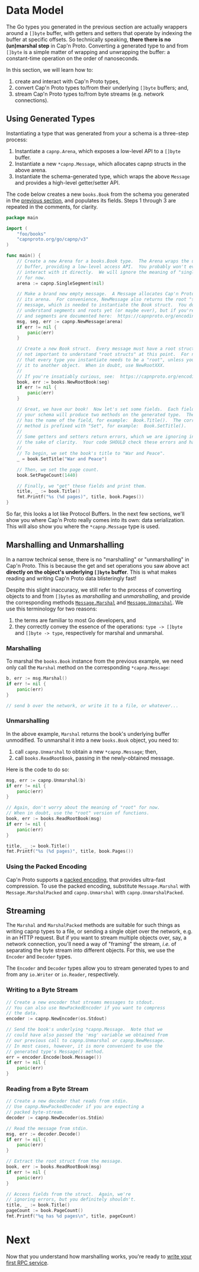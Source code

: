 # Data Model

The Go types you generated in the previous section are actually wrappers around a `[]byte` buffer, with getters and setters that operate by indexing the buffer at specific offsets.  So technically speaking, **there there is no (un)marshal step** in Cap'n Proto.  Converting a generated type to and from `[]byte` is a simple matter of wrapping and unwrapping the buffer:  a constant-time operation on the order of nanoseconds.

In this section, we will learn how to:

1. create and interact with Cap'n Proto types,
2. convert Cap'n Proto types to/from their underlying `[]byte` buffers; and,
3. stream Cap'n Proto types to/from byte streams (e.g. network connections).

## Using Generated Types

Instantiating a type that was generated from your a schema is a three-step process:

1. Instantiate a `capnp.Arena`, which exposes a low-level API to a `[]byte` buffer.
2. Instantiate a new `*capnp.Message`, which allocates capnp structs in the above arena.
3. Instantiate the schema-generated type, which wraps the above `Message` and provides a high-level getter/setter API.

The code below creates a new `books.Book` from the schema you generated in the [previous section](Writing-Schemas-and-Generating-Code.md), and populates its fields.  Steps 1 through 3 are repeated in the comments, for clarity.

```go
package main

import (
    "foo/books"
    "capnproto.org/go/capnp/v3"
)

func main() {
    // Create a new Arena for a books.Book type.  The Arena wraps the underlying
    // buffer, providing a low-level access API.  You probably won't ever need to
    // interact with it directly.  We will ignore the meaning of "single segment"
    // for now.
    arena := capnp.SingleSegment(nil)

    // Make a brand new empty message.  A Message allocates Cap'n Proto structs within
    // its arena.  For convenience, NewMessage also returns the root "segment" of the
    // message, which is needed to instantiate the Book struct.  You don't need to
    // understand segments and roots yet (or maybe ever), but if you're curious, messages
    // and segments are documented here:  https://capnproto.org/encoding.html
    msg, seg, err := capnp.NewMessage(arena)
    if err != nil {
        panic(err)
    }

    // Create a new Book struct.  Every message must have a root struct.  Again, it is
    // not important to understand "root structs" at this point.  For now, just understand
    // that every type you instantiate needs to be a "root", unless you plan on assigning
    // it to another object.  When in doubt, use NewRootXXX.
    //
    // If you're insatiably curious, see:  https://capnproto.org/encoding.html#messages
    book, err := books.NewRootBook(seg)
    if err != nil {
        panic(err)
    }

    // Great, we have our book!  Now let's set some fields.  Each field you declared in
    // your schema will produce two methods on the generated type.  The "getter" method
    // has the name of the field, for example:  Book.Title().  The corresponding "setter"
    // method is prefixed with "Set", for example:  Book.SetTitle().
    //
    // Some getters and setters return errors, which we are ignoring in this example for
    // the sake of clarity.  Your code SHOULD check these errors and handle them.
    //
    // To begin, we set the book's title to "War and Peace".
    _ = book.SetTitle("War and Peace")

    // Then, we set the page count.
    book.SetPageCount(1440)

    // Finally, we "get" these fields and print them.
    title, _ := book.Title()
    fmt.Printf("%s (%d pages)", title, book.Pages())
}
```

So far, this looks a lot like Protocol Buffers.  In the next few sections, we'll show you where Cap'n Proto really comes into its own:  data serialization.  This will also show you where the `*capnp.Message` type is used.

## Marshalling and Unmarshalling

In a narrow technical sense, there is no "marshalling" or "unmarshalling" in Cap'n Proto.  This is because the get and set operations you saw above act **directly on the object's underlying `[]byte` buffer**.  This is what makes reading and writing Cap'n Proto data blisteringly fast!

Despite this slight inaccuracy, we still refer to the process of converting objects to and from `[]byte`s as *marshalling* and *unmarshalling*, and provide the corresponding methods [`Message.Marshal`](https://pkg.go.dev/capnproto.org/go/capnp/v3#Message.Marshal) and [`Message.Unmarshal`](https://pkg.go.dev/capnproto.org/go/capnp/v3#Message.Unmarshal).   We use this terminology for two reasons:

1. the terms are familiar to most Go developers, and
2. they correctly convey the essence of the operations:  `type -> []byte` and `[]byte -> type`, respectively for marshal and unmarshal.

### Marshalling

To marshal the `books.Book` instance from the previous example, we need only call the `Marshal` method on the corresponding `*capnp.Message`:

```go
b, err := msg.Marshal()
if err != nil {
    panic(err)
}

// send b over the network, or write it to a file, or whatever...
```

### Unmarshalling

In the above example, `Marshal` returns the book's underlying buffer unmodified.  To unmarshal it into a new `books.Book` object, you need to:

1. call `capnp.Unmarshal` to obtain a new `*capnp.Message`; then,
2. call `books.ReadRootBook`, passing in the newly-obtained message.

Here is the code to do so:

```go
msg, err := capnp.Unmarshal(b)
if err != nil {
    panic(err)
}

// Again, don't worry about the meaning of "root" for now.
// When in doubt, use the "root" version of functions.
book, err := books.ReadRootBook(msg)
if err != nil {
    panic(err)
}

title, _ := book.Title()
fmt.Printf("%s (%d pages)", title, book.Pages())
```

### Using the Packed Encoding

Cap'n Proto supports a [packed encoding](https://capnproto.org/encoding.html#packing), that provides ultra-fast compression.  To use the packed encoding, substitute `Message.Marshal` with `Message.MarshalPacked` and `capnp.Unmarshal` with `capnp.UnmarshalPacked`.

## Streaming

The `Marshal` and `MarshalPacked` methods are suitable for such things as writing capnp types to a file, or sending a single objet over the network, e.g. in an HTTP request.  But if you want to stream multiple objects over, say, a network connection, you'll need a way of "framing" the stream, _i.e._ of separating the byte stream into different objects.  For this, we use the `Encoder` and `Decoder` types.

The `Encoder` and `Decoder` types allow you to stream generated types to and from any `io.Writer` or `io.Reader`, respectively.

### Writing to a Byte Stream

```go
// Create a new encoder that streams messages to stdout.
// You can also use NewPackedEncoder if you want to compress
// the data.
encoder := capnp.NewEncoder(os.Stdout)

// Send the book's underlying *capnp.Message.  Note that we
// could have also passed the 'msg' variable we obtained from
// our previous call to capnp.Unmarshal or capnp.NewMessage.
// In most cases, however, it is more convenient to use the
// generated type's Message() method.
err = encoder.Encode(book.Message())
if err != nil {
    panic(err)
}
```

### Reading from a Byte Stream

```go
// Create a new decoder that reads from stdin.
// Use capnp.NewPackedDecoder if you are expecting a
// packed byte-stream.
decoder := capnp.NewDecoder(os.Stdin)

// Read the message from stdin.
msg, err := decoder.Decode()
if err != nil {
    panic(err)
}

// Extract the root struct from the message.
book, err := books.ReadRootBook(msg)
if err != nil {
    panic(err)
}

// Access fields from the struct.  Again, we're
// ignoring errors, but you definitely shouldn't.
title, _ := book.Title()
pageCount := book.PageCount()
fmt.Printf("%q has %d pages\n", title, pageCount)
```

# Next

Now that you understand how marshalling works, you're ready to [write your first RPC service](Remote-Procedure-Calls-using-Interfaces.md).
